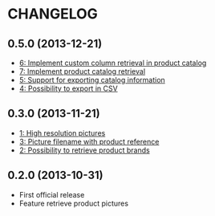 # CHANGELOG

## 0.5.0 (2013-12-21)

- [6: Implement custom column retrieval in product catalog](https://github.com/belgattitude/openstore-client/issues/6)
- [7: Implement product catalog retrieval](https://github.com/belgattitude/openstore-client/issues/7)
- [5: Support for exporting catalog information](https://github.com/belgattitude/openstore-client/issues/5)
- [4: Possibility to export in CSV](https://github.com/belgattitude/openstore-client/issues/4)

## 0.3.0 (2013-11-21)

- [1: High resolution pictures](https://github.com/belgattitude/openstore-client/issues/1)
- [3: Picture filename with product reference](https://github.com/belgattitude/openstore-client/issues/3)
- [2: Possibility to retrieve product brands](https://github.com/belgattitude/openstore-client/issues/2)

## 0.2.0 (2013-10-31)

- First official release 
- Feature retrieve product pictures

